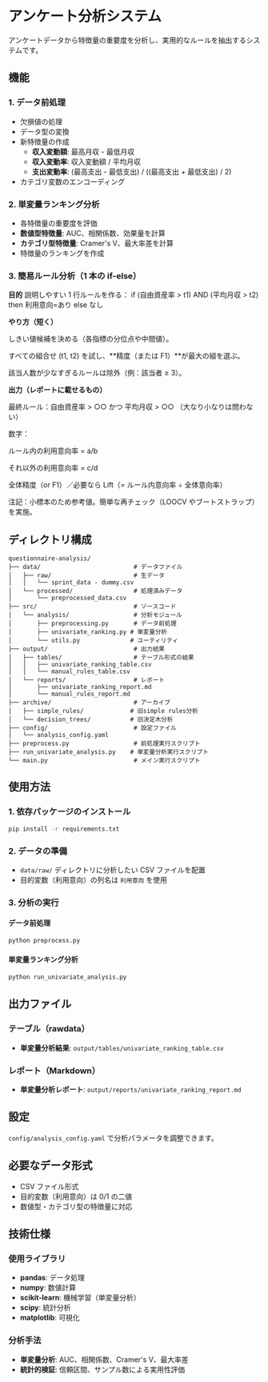 # アンケート分析システム

アンケートデータから特徴量の重要度を分析し、実用的なルールを抽出するシステムです。

## 機能

### 1. データ前処理

- 欠損値の処理
- データ型の変換
- 新特徴量の作成
  - **収入変動額**: 最高月収 - 最低月収
  - **収入変動率**: 収入変動額 / 平均月収
  - **支出変動率**: (最高支出 - 最低支出) / ((最高支出 + 最低支出) / 2)
- カテゴリ変数のエンコーディング

### 2. 単変量ランキング分析

- 各特徴量の重要度を評価
- **数値型特徴量**: AUC、相関係数、効果量を計算
- **カテゴリ型特徴量**: Cramer's V、最大率差を計算
- 特徴量のランキングを作成

### 3. 簡易ルール分析（1 本の if-else）

**目的**
説明しやすい 1 行ルールを作る：
if (自由資産率 > t1) AND (平均月収 > t2) then 利用意向=あり else なし

**やり方（短く）**

しきい値候補を決める（各指標の分位点や中間値）。

すべての組合せ (t1, t2) を試し、**精度（または F1）**が最大の組を選ぶ。

該当人数が少なすぎるルールは除外（例：該当者 ≥ 3）。

**出力（レポートに載せるもの）**

最終ルール：自由資産率 > ○○ かつ 平均月収 > ○○ （大なり小なりは問わない）

数字：

ルール内の利用意向率 = a/b

それ以外の利用意向率 = c/d

全体精度（or F1）／必要なら Lift（= ルール内意向率 ÷ 全体意向率）

注記：小標本のため参考値。簡単な再チェック（LOOCV やブートストラップ）を実施。

## ディレクトリ構成

```
questionnaire-analysis/
├── data/                          # データファイル
│   ├── raw/                       # 生データ
│   │   └── sprint_data - dummy.csv
│   └── processed/                 # 処理済みデータ
│       └── preprocessed_data.csv
├── src/                           # ソースコード
│   └── analysis/                  # 分析モジュール
│       ├── preprocessing.py       # データ前処理
│       ├── univariate_ranking.py # 単変量分析
│       └── utils.py              # ユーティリティ
├── output/                        # 出力結果
│   ├── tables/                    # テーブル形式の結果
│   │   ├── univariate_ranking_table.csv
│   │   └── manual_rules_table.csv
│   └── reports/                   # レポート
│       ├── univariate_ranking_report.md
│       └── manual_rules_report.md
├── archive/                       # アーカイブ
│   ├── simple_rules/             # 旧simple rules分析
│   └── decision_trees/           # 旧決定木分析
├── config/                        # 設定ファイル
│   └── analysis_config.yaml
├── preprocess.py                  # 前処理実行スクリプト
├── run_univariate_analysis.py    # 単変量分析実行スクリプト
└── main.py                        # メイン実行スクリプト
```

## 使用方法

### 1. 依存パッケージのインストール

```bash
pip install -r requirements.txt
```

### 2. データの準備

- `data/raw/` ディレクトリに分析したい CSV ファイルを配置
- 目的変数（利用意向）の列名は `利用意向` を使用

### 3. 分析の実行

#### データ前処理

```bash
python preprocess.py
```

#### 単変量ランキング分析

```bash
python run_univariate_analysis.py
```

## 出力ファイル

### テーブル（rawdata）

- **単変量分析結果**: `output/tables/univariate_ranking_table.csv`

### レポート（Markdown）

- **単変量分析レポート**: `output/reports/univariate_ranking_report.md`

## 設定

`config/analysis_config.yaml` で分析パラメータを調整できます。

## 必要なデータ形式

- CSV ファイル形式
- 目的変数（利用意向）は 0/1 の二値
- 数値型・カテゴリ型の特徴量に対応

## 技術仕様

### 使用ライブラリ

- **pandas**: データ処理
- **numpy**: 数値計算
- **scikit-learn**: 機械学習（単変量分析）
- **scipy**: 統計分析
- **matplotlib**: 可視化

### 分析手法

- **単変量分析**: AUC、相関係数、Cramer's V、最大率差
- **統計的検証**: 信頼区間、サンプル数による実用性評価
